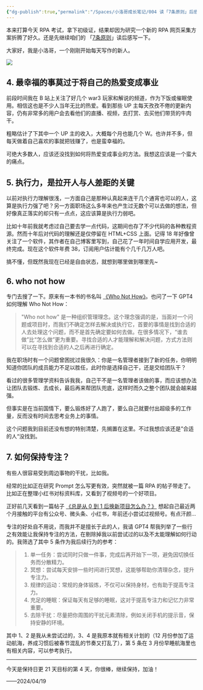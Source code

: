 ```yaml
---
{"dg-publish":true,"permalink":"/Spaces/小洛哥成长笔记/004 读「7条原则」后感（下）/","tags":["小洛哥成长笔记"],"noteIcon":1,"created":"2024-04-19","updated":"2024-04-20"}
---
```


本来打算今天 RPA 考试，拿下初级证，结果却因为研究一个新的 RPA 网页采集方案折腾了好久。还是先继续咱们的 「[7条原则](https://mp.weixin.qq.com/s/6NgecVuqhhjK7PoTCjK6eQ)」读后感写一下。

大家好，我是小洛哥，一个刚刚开始每天写作的新人。

![](http://img.xlg.life/images/202404200028910.png)

## 4. 最幸福的事莫过于将自己的热爱变成事业
前段时间我在 B 站上关注了好几个 war3 玩家和解说的频道，作为下饭或催眠使用。相信这也是不少人当年无比的热爱。看到那些 UP 主每天孜孜不倦的更新内容，仍有非常多的用户会去看他们的直播、视频，去打赏、去买他们带货的牛肉干。

粗略估计了下其中一个 UP 主的收入，大概每个月也能几个 W。也许并不多，但每天做着自己喜欢的事就把钱赚了，也是蛮幸福的。

可绝大多数人，应该还没找到如何将热爱变成事业的方法。我想这应该是一个蛮大的痛点。

## 5. 执行力，是拉开人与人差距的关键
以前对执行力理解很浅，一方面自己是那种认真起来连干几个通宵也可以的人，这算是执行力强了吧？另一方面职场这么多年来也产生过无数个可以去做的想法，但好像真正落实的却只有一点点，这应该算是执行力弱吧。

比如十年前我就考虑过自己要去学一点代码，这期间也存了不少代码的各种教程资源。然而十年后对代码的理解还是仅停留在 HTML+CSS 上面。记得 18 年好像曾关注了一个软件，其作者在自己博客里写到，自己花了一年时间自学应用开发，最终完成。现在这个软件年费 38，订阅用户估计能有个几千几万人吧。

搞不懂，但既然我现在已经是自由状态，就想到哪里做到哪里先~

## 6. who not how
专门去搜了一下。原来有一本书的书名叫 [《Who Not How》](https://book.douban.com/subject/35261977/)。也问了一下 GPT4 如何理解 Who Not How：

> "Who not how" 是一种组织管理理念。这个理念强调的是，当面对一个问题或项目时，而我们不确定怎样去解决或执行它，首要的事情是找到合适的人去处理这个问题，而不是首先确定要如何去做。在很多情况下，“谁去做”比“怎么做”更为重要。寻找合适的人才能理解和解决问题，方式方法则可以在寻找到合适的人之后再进行确定。

我在职场时有一个问题曾困扰过我很久：你是一名管理者接到了新的任务，你明明知道你团队的成员能力不足以胜任，此时你是选择自己干，还是交给团队干？

看过的很多管理学资料告诉我我，自己干不是一名管理者该做的事，而应该想办法让团队去锻炼、去成长，最后再来帮团队兜底，这样时而久之整个团队就会越来越强。

但事实是在当前国情下，要么锻炼好了人跑了，要么自己就要付出超级多的工作量，反而没有时间去思考业务上的事情。

这个问题我到目前还没有想的特别清楚，先搁置在这里。不过我想应该还是”合适的人“没找到。

## 7. 如何保持专注？

有些人很容易受到周边事物的干扰，比如我。

经常的比如正在研究 Prompt 怎么写更有效，突然就被一篇 RPA 的帖子带走了。比如正在整理小红书对标资料库，又看到了视频号的一个好项目。

正好前几天看到一篇帖子 [《总是从 0 到 1 后换新项目怎么办？》](https://wx.zsxq.com/dweb2/index/topic_detail/1522452414145152) 想起自己最近两个月接触的平台有公众号、微头条、小红书，年前还小尝试过视频号。有点汗颜...

专注的好处自不用说，而我并不是擅长于此的人，我请 GPT4 帮我列举了一些行之有效能让我保持专注的方法，在剔除掉我以前尝试过的以及不太能理解如何行动的。我筛选了其中 5 条作为我后续行为的参考：

> 1. 单一任务：尝试同时只做一件事，完成后再开始下一项，避免因切换任务而分散精力。
> 2. 冥想：尝试每天安排一些时间进行冥想，这能够帮助你清理杂念，提升专注力。
> 3. 规律的运动：常规的身体锻炼，不仅可以保持身材，也有助于提高专注力。
> 4. 充足的睡眠：保证每天有足够的睡眠，这对于提高专注力和记忆力非常重要。
> 5. 去除干扰：尽量把你周围的干扰元素清除，例如关闭手机的提示音，保持安静的环境。

其中 1、2 是我从未尝试过的，3、4 是我原本就有相关计划的（12 月份参加了运动航海，养成习惯后被春节混乱的节奏又打乱了），第 5 条在 3 月份早睡航海里也有相关内容，可以参考执行。

---

今天是保持日更 21 天目标的第 4 天，你很棒，继续保持，加油！

——2024/04/19